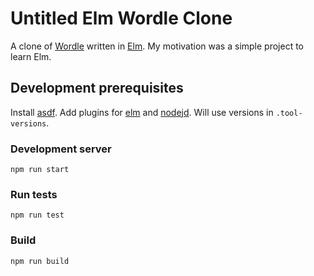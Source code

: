 # Untitled Elm Wordle Clone

A clone of [Wordle](https://www.powerlanguage.co.uk/wordle/) written in [Elm](https://elm-lang.org/). My motivation was a simple project to learn Elm.

## Development prerequisites

Install [asdf](https://asdf-vm.com). Add plugins for [elm](https://github.com/asdf-community/asdf-elm) and [nodejd](https://github.com/asdf-vm/asdf-nodejs). Will use versions in `.tool-versions`.

### Development server

```
npm run start
```

### Run tests

```
npm run test
```

### Build

```
npm run build
```
